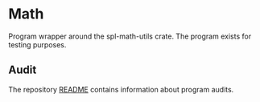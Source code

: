 # Math

Program wrapper around the spl-math-utils crate. The program exists for testing purposes.

## Audit

The repository [README](https://github.com/solana-labs/solana-program-library#audits)
contains information about program audits.
